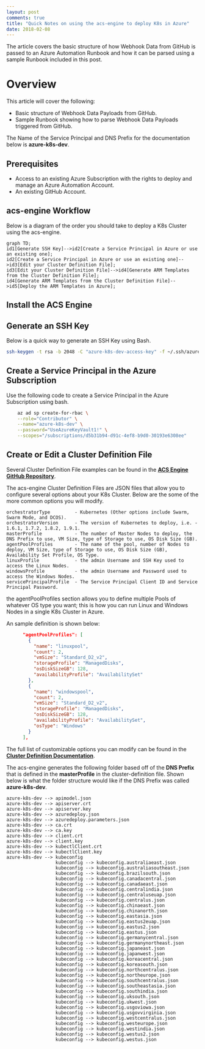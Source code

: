 ```yaml
---
layout: post
comments: true
title: "Quick Notes on using the acs-engine to deploy K8s in Azure"
date: 2018-02-08
---
```


The article covers the basic structure of how Webhook Data from GitHub is passed to an Azure Automation Runbook and how it can be parsed using a sample Runbook included in this post.

# Overview

This article will cover the following:

* Basic structure of Webhook Data Payloads from GitHub.
* Sample Runbook showing how to parse Webhook Data Payloads triggered from GitHub.

The Name of the Service Principal and DNS Prefix for the documentation below is **azure-k8s-dev**.

## Prerequisites

* Access to an existing Azure Subscription with the rights to deploy and manage an Azure Automation Account.
* An existing GitHub Account.

## acs-engine Workflow

Below is a diagram of the order you should take to deploy a K8s Cluster using the acs-engine.

```mermaid
graph TD;
id1[Generate SSH Key]-->id2[Create a Service Principal in Azure or use an existing one];
id2[Create a Service Principal in Azure or use an existing one]-->id3[Edit your Cluster Definition File];
id3[Edit your Cluster Definition File]-->id4[Generate ARM Templates from the Cluster Definition File];
id4[Generate ARM Templates from the Cluster Definition File]-->id5[Deploy the ARM Templates in Azure];
```

## Install the ACS Engine

## Generate an SSH Key

Below is a quick way to generate an SSH Key using Bash.

```bash
ssh-keygen -t rsa -b 2048 -C "azure-k8s-dev-access-key" -f ~/.ssh/azure-k8s-dev-access-key -N ''
```

## Create a Service Principal in the Azure Subscription

Use the following code to create a Service Principal in the Azure Subscription using bash.

```bash
    az ad sp create-for-rbac \
    --role="Contributor" \
    --name="azure-k8s-dev" \
    --password="UseAzureKeyVault1!" \
    --scopes="/subscriptions/d5b31b94-d91c-4ef8-b9d0-30193e6308ee"
```

## Create or Edit a Cluster Definition File

Several Cluster Definition File examples can be found in the **[ACS Engine GitHub Repository](https://github.com/Azure/acs-engine/tree/master/examples)**.

The acs-engine Cluster Definition Files are JSON files that allow you to configure several options about your K8s Cluster. Below are the some of the more common options you will modify.

```text
orchestratorType         - Kubernetes (Other options include Swarm, Swarm Mode, and DCOS).
orchestratorVersion      - The version of Kubernetes to deploy, i.e. - 1.6.1, 1.7.2, 1.8.2, 1.9.1.
masterProfile            - The number of Master Nodes to deploy, the DNS Prefix to use, VM Size, type of Storage to use, OS Disk Size (GB).
agentPoolProfiles        - The name of the pool, number of Nodes to deploy, VM Size, type of Storage to use, OS Disk Size (GB), Availability Set Profile, OS Type.
linuxProfile             - the admin Username and SSH Key used to access the Linux Nodes.
windowsProfile           - the admin Username and Password used to access the Windows Nodes.
servicePrincipalProfile  - The Service Principal Client ID and Service Principal Password.
```

the agentPoolProfiles section allows you to define multiple Pools of whatever OS type you want; this is how you can run Linux and Windows Nodes in a single K8s Cluster in Azure.

An sample definition is shown below:

```json
      "agentPoolProfiles": [
        {
          "name": "linuxpool",
          "count": 2,
          "vmSize": "Standard_D2_v2",
          "storageProfile": "ManagedDisks",
          "osDiskSizeGB": 128,
          "availabilityProfile": "AvailabilitySet"
        },
        {
          "name": "windowspool",
          "count": 2,
          "vmSize": "Standard_D2_v2",
          "storageProfile": "ManagedDisks",
          "osDiskSizeGB": 128,
          "availabilityProfile": "AvailabilitySet",
          "osType": "Windows"
        }
      ],
```

The full list of customizable options you can modify can be found in the **[Cluster Definition Documentation](https://github.com/Azure/acs-engine/blob/master/docs/clusterdefinition.md)**.

The acs-engine generates the following folder based off of the **DNS Prefix** that is defined in the **masterProfile** in the cluster-definition file. Shown below is what the folder structure would like if the DNS Prefix was called **azure-k8s-dev**.

```text
azure-k8s-dev --> apimodel.json
azure-k8s-dev --> apiserver.crt
azure-k8s-dev --> apiserver.key
azure-k8s-dev --> azuredeploy.json
azure-k8s-dev --> azuredeploy.parameters.json
azure-k8s-dev --> ca.crt
azure-k8s-dev --> ca.key
azure-k8s-dev --> client.crt
azure-k8s-dev --> client.key
azure-k8s-dev --> kubectlClient.crt
azure-k8s-dev --> kubectlClient.key
azure-k8s-dev --> kubeconfig
                  kubeconfig --> kubeconfig.australiaeast.json
                  kubeconfig --> kubeconfig.australiasoutheast.json
                  kubeconfig --> kubeconfig.brazilsouth.json
                  kubeconfig --> kubeconfig.canadacentral.json
                  kubeconfig --> kubeconfig.canadaeast.json
                  kubeconfig --> kubeconfig.centralindia.json
                  kubeconfig --> kubeconfig.centraluseuap.json
                  kubeconfig --> kubeconfig.centralus.json
                  kubeconfig --> kubeconfig.chinaeast.json
                  kubeconfig --> kubeconfig.chinanorth.json
                  kubeconfig --> kubeconfig.eastasia.json
                  kubeconfig --> kubeconfig.eastus2euap.json
                  kubeconfig --> kubeconfig.eastus2.json
                  kubeconfig --> kubeconfig.eastus.json
                  kubeconfig --> kubeconfig.germanycentral.json
                  kubeconfig --> kubeconfig.germanynortheast.json
                  kubeconfig --> kubeconfig.japaneast.json
                  kubeconfig --> kubeconfig.japanwest.json
                  kubeconfig --> kubeconfig.koreacentral.json
                  kubeconfig --> kubeconfig.koreasouth.json
                  kubeconfig --> kubeconfig.northcentralus.json
                  kubeconfig --> kubeconfig.northeurope.json
                  kubeconfig --> kubeconfig.southcentralus.json
                  kubeconfig --> kubeconfig.southeastasia.json
                  kubeconfig --> kubeconfig.southindia.json
                  kubeconfig --> kubeconfig.uksouth.json
                  kubeconfig --> kubeconfig.ukwest.json
                  kubeconfig --> kubeconfig.usgoviowa.json
                  kubeconfig --> kubeconfig.usgovvirginia.json
                  kubeconfig --> kubeconfig.westcentralus.json
                  kubeconfig --> kubeconfig.westeurope.json
                  kubeconfig --> kubeconfig.westindia.json
                  kubeconfig --> kubeconfig.westus2.json
                  kubeconfig --> kubeconfig.westus.json
```